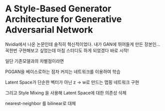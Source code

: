 # A Style-Based Generator Architecture for Generative Adversarial Network

Nvidia에서 나온 논문인데 솔직히 혁신적이었다.
내가 GAN에 뛰어들게 만든 장본인... 꼭한번 구현해보고 싶었는데
마침 스터디도 하게 되었겠다 바로 시작!

일단 기존모델과의 차별점이라면

PGGAN을 베이스로하는 점차 커지는 네트워크를 이용하여 학습

Latent Space가 단순한 벡터가 아닌 z -> w로 만드는 맵핑 네트워크 구현

그리고 Style Mixing 을 사용해 Latent Space에 대한 의존성 삭제

nearest-neighbor 를 bilinear로 대체

